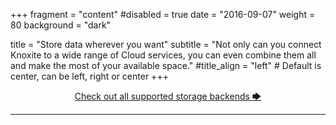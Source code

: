 +++
fragment = "content"
#disabled = true
date = "2016-09-07"
weight = 80
background = "dark"

title = "Store data wherever you want"
subtitle = "Not only can you connect Knoxite to a wide range of Cloud services, you can even combine them all and make the most of your available space."
#title_align = "left" # Default is center, can be left, right or center
+++

<center>
  <span style="font-size: 64px;">
    <i class="fas fa-desktop"></i>
  </span>
  <span style="font-size: 64px;">
    <i class="fas fa-network-wired"></i>
  </span>
  <span style="font-size: 64px;">
    <i class="fab fa-aws"></i>
  </span>
  <span style="font-size: 64px;">
    <i class="fab fa-dropbox"></i>
  </span>
  <span style="font-size: 64px;">
    <i class="fab fa-google-drive"></i>
  </span>
  <span style="font-size: 64px;">
    <i class="fas fa-cloud-upload-alt"></i>
  </span>

  <p></p>

  <span>

[Check out all supported storage backends 🡆](#)

  </span>
</center>

---
